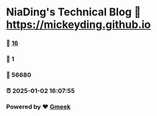 # NiaDing's Technical Blog  :link: https://mickeyding.github.io 
### :page_facing_up: [16](https://mickeyding.github.io/tag.html) 
### :speech_balloon: 1 
### :hibiscus: 56680 
### :alarm_clock: 2025-01-02 16:07:55 
### Powered by :heart: [Gmeek](https://github.com/Meekdai/Gmeek)
